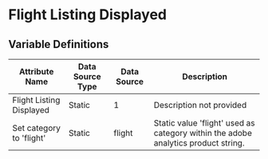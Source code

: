 # Flight Listing Displayed

### 

## Variable Definitions

| Attribute Name|Data Source Type|Data Source|Description|
| --- | --- | --- | --- |
|Flight Listing Displayed|Static|1|Description not provided|
|Set category to 'flight'|Static|flight|Static value 'flight' used as category within the adobe analytics product string.|



